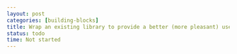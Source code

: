 ```yaml
---
layout: post
categories: [building-blocks]
title: Wrap an existing library to provide a better (more pleasant) user experience
status: todo
time: Not started
---
```


